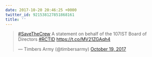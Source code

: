 ```yaml
---
date: 2017-10-20 20:46:25 +0000
twitter_id: 921538127851868161
title: ''
---
```


<blockquote class="twitter-tweet"><p lang="en" dir="ltr"><a href="https://twitter.com/hashtag/SaveTheCrew?src=hash&amp;ref_src=twsrc%5Etfw">#SaveTheCrew</a> A statement on behalf of the 107IST Board of Directors <a href="https://twitter.com/hashtag/RCTID?src=hash&amp;ref_src=twsrc%5Etfw">#RCTID</a> <a href="https://t.co/MV21ZGAqh4">https://t.co/MV21ZGAqh4</a></p>&mdash; Timbers Army (@timbersarmy) <a href="https://twitter.com/timbersarmy/status/921096145383903232?ref_src=twsrc%5Etfw">October 19, 2017</a></blockquote>
<script async src="https://platform.twitter.com/widgets.js" charset="utf-8"></script>
